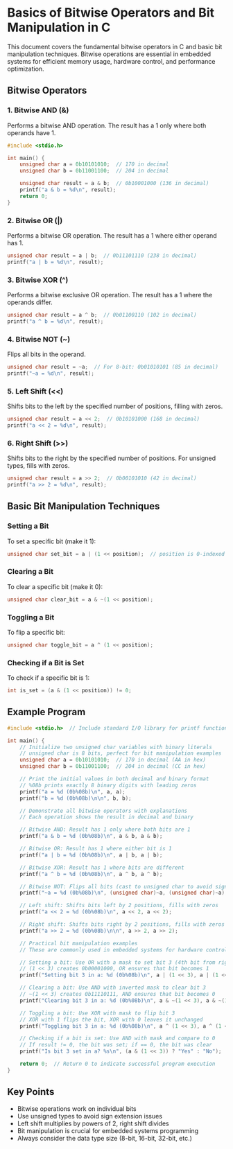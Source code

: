 # Basics of Bitwise Operators and Bit Manipulation in C

This document covers the fundamental bitwise operators in C and basic bit manipulation techniques. Bitwise operations are essential in embedded systems for efficient memory usage, hardware control, and performance optimization.

## Bitwise Operators

### 1. Bitwise AND (&)
Performs a bitwise AND operation. The result has a 1 only where both operands have 1.

```c
#include <stdio.h>

int main() {
    unsigned char a = 0b10101010;  // 170 in decimal
    unsigned char b = 0b11001100;  // 204 in decimal

    unsigned char result = a & b;  // 0b10001000 (136 in decimal)
    printf("a & b = %d\n", result);
    return 0;
}
```

### 2. Bitwise OR (|)
Performs a bitwise OR operation. The result has a 1 where either operand has 1.

```c
unsigned char result = a | b;  // 0b11101110 (238 in decimal)
printf("a | b = %d\n", result);
```

### 3. Bitwise XOR (^)
Performs a bitwise exclusive OR operation. The result has a 1 where the operands differ.

```c
unsigned char result = a ^ b;  // 0b01100110 (102 in decimal)
printf("a ^ b = %d\n", result);
```

### 4. Bitwise NOT (~)
Flips all bits in the operand.

```c
unsigned char result = ~a;  // For 8-bit: 0b01010101 (85 in decimal)
printf("~a = %d\n", result);
```

### 5. Left Shift (<<)
Shifts bits to the left by the specified number of positions, filling with zeros.

```c
unsigned char result = a << 2;  // 0b10101000 (168 in decimal)
printf("a << 2 = %d\n", result);
```

### 6. Right Shift (>>)
Shifts bits to the right by the specified number of positions. For unsigned types, fills with zeros.

```c
unsigned char result = a >> 2;  // 0b00101010 (42 in decimal)
printf("a >> 2 = %d\n", result);
```

## Basic Bit Manipulation Techniques

### Setting a Bit
To set a specific bit (make it 1):

```c
unsigned char set_bit = a | (1 << position);  // position is 0-indexed from right
```

### Clearing a Bit
To clear a specific bit (make it 0):

```c
unsigned char clear_bit = a & ~(1 << position);
```

### Toggling a Bit
To flip a specific bit:

```c
unsigned char toggle_bit = a ^ (1 << position);
```

### Checking if a Bit is Set
To check if a specific bit is 1:

```c
int is_set = (a & (1 << position)) != 0;
```

## Example Program

```c
#include <stdio.h>  // Include standard I/O library for printf function

int main() {
    // Initialize two unsigned char variables with binary literals
    // unsigned char is 8 bits, perfect for bit manipulation examples
    unsigned char a = 0b10101010;  // 170 in decimal (AA in hex)
    unsigned char b = 0b11001100;  // 204 in decimal (CC in hex)

    // Print the initial values in both decimal and binary format
    // %08b prints exactly 8 binary digits with leading zeros
    printf("a = %d (0b%08b)\n", a, a);
    printf("b = %d (0b%08b)\n\n", b, b);

    // Demonstrate all bitwise operators with explanations
    // Each operation shows the result in decimal and binary

    // Bitwise AND: Result has 1 only where both bits are 1
    printf("a & b = %d (0b%08b)\n", a & b, a & b);

    // Bitwise OR: Result has 1 where either bit is 1
    printf("a | b = %d (0b%08b)\n", a | b, a | b);

    // Bitwise XOR: Result has 1 where bits are different
    printf("a ^ b = %d (0b%08b)\n", a ^ b, a ^ b);

    // Bitwise NOT: Flips all bits (cast to unsigned char to avoid sign extension)
    printf("~a = %d (0b%08b)\n", (unsigned char)~a, (unsigned char)~a);

    // Left shift: Shifts bits left by 2 positions, fills with zeros
    printf("a << 2 = %d (0b%08b)\n", a << 2, a << 2);

    // Right shift: Shifts bits right by 2 positions, fills with zeros (unsigned)
    printf("a >> 2 = %d (0b%08b)\n\n", a >> 2, a >> 2);

    // Practical bit manipulation examples
    // These are commonly used in embedded systems for hardware control

    // Setting a bit: Use OR with a mask to set bit 3 (4th bit from right)
    // (1 << 3) creates 0b00001000, OR ensures that bit becomes 1
    printf("Setting bit 3 in a: %d (0b%08b)\n", a | (1 << 3), a | (1 << 3));

    // Clearing a bit: Use AND with inverted mask to clear bit 3
    // ~(1 << 3) creates 0b11110111, AND ensures that bit becomes 0
    printf("Clearing bit 3 in a: %d (0b%08b)\n", a & ~(1 << 3), a & ~(1 << 3));

    // Toggling a bit: Use XOR with mask to flip bit 3
    // XOR with 1 flips the bit, XOR with 0 leaves it unchanged
    printf("Toggling bit 3 in a: %d (0b%08b)\n", a ^ (1 << 3), a ^ (1 << 3));

    // Checking if a bit is set: Use AND with mask and compare to 0
    // If result != 0, the bit was set; if == 0, the bit was clear
    printf("Is bit 3 set in a? %s\n", (a & (1 << 3)) ? "Yes" : "No");

    return 0;  // Return 0 to indicate successful program execution
}
```

## Key Points
- Bitwise operations work on individual bits
- Use unsigned types to avoid sign extension issues
- Left shift multiplies by powers of 2, right shift divides
- Bit manipulation is crucial for embedded systems programming
- Always consider the data type size (8-bit, 16-bit, 32-bit, etc.)
